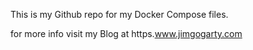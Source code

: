 This is my Github repo for my Docker Compose files. 

for more info visit my Blog at https.www.jimgogarty.com
